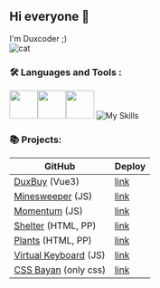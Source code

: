 ## Hi everyone 👋
I'm Duxcoder ;) <br>
![cat](https://github.com/Duxcoder/Duxcoder/assets/68332435/3e01bb61-d116-445c-bb55-505717b2a164)
### :hammer_and_wrench: Languages and Tools :
<img width=50 height=50 src="https://cdn.jsdelivr.net/gh/devicons/devicon/icons/html5/html5-plain-wordmark.svg" /><img width=50 height=50 src="https://cdn.jsdelivr.net/gh/devicons/devicon/icons/css3/css3-plain-wordmark.svg" /><img width=50 height=50 src="https://cdn.jsdelivr.net/gh/devicons/devicon/icons/javascript/javascript-plain.svg" />
![My Skills](https://skillicons.dev/icons?i=react,vue&perline=2)
### 📚 Projects:

| GitHub | Deploy |
| ----------- | ----------- |
| [DuxBuy](https://github.com/Duxcoder/DuxBuy) (Vue3) | [link](https://duxcoder.github.io/DuxBuy/) |
| [Minesweeper](https://github.com/Duxcoder/minesweeper) (JS) | [link](https://duxcoder.github.io/minesweeper/)   |
| [Momentum](https://github.com/Duxcoder/momentum) (JS) | [link](https://duxcoder.github.io/momentum/) |
| [Shelter](https://github.com/Duxcoder/shelter) (HTML, PP)  | [link](https://duxcoder.github.io/shelter/)  |
| [Plants](https://github.com/Duxcoder/plants) (HTML, PP)  | [link](https://duxcoder.github.io/plants/) |
| [Virtual Keyboard](https://github.com/Duxcoder/virtual-keyboard/tree/development) (JS)| [link](https://duxcoder.github.io/virtual-keyboard/)
| [CSS Bayan](https://github.com/Duxcoder/cssBayan/) (only css) | [link](https://duxcoder.github.io/cssBayan/cssBayan/) 
<!--
**Duxcoder/Duxcoder** is a ✨ _special_ ✨ repository because its `README.md` (this file) appears on your GitHub profile.

Here are some ideas to get you started:

- 🔭 I’m currently working on ...
- 🌱 I’m currently learning ...
- 👯 I’m looking to collaborate on ...
- 🤔 I’m looking for help with ...
- 💬 Ask me about ...
- 📫 How to reach me: ...
- 😄 Pronouns: ...
- ⚡ Fun fact: ...
-->
